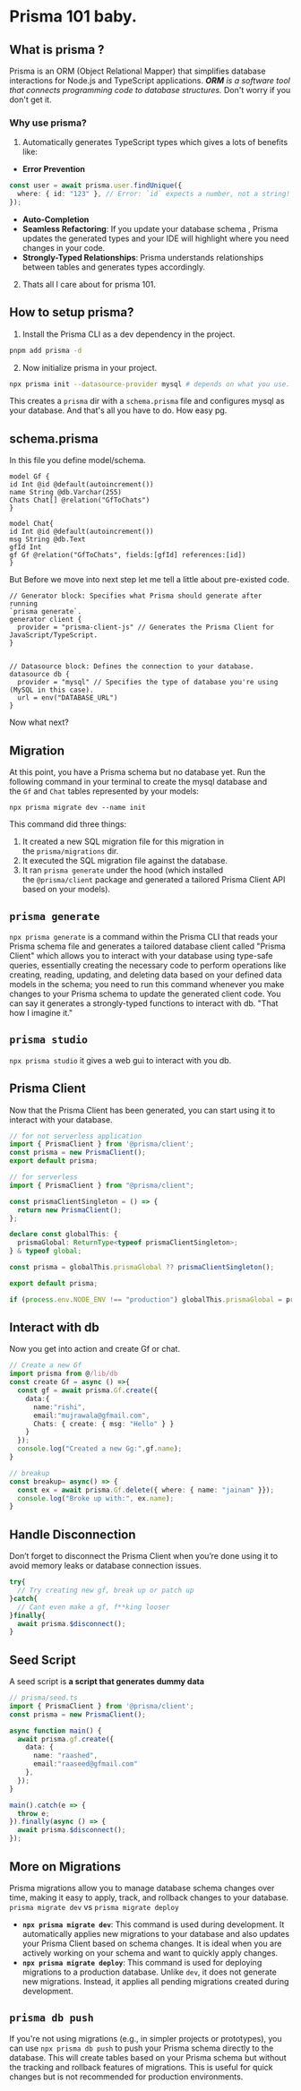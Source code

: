 # Prisma 101 baby.
## What is prisma ?
Prisma is an ORM (Object Relational Mapper) that simplifies database interactions for Node.js and TypeScript applications.
_**ORM**  is a software tool that connects programming code to database structures._
Don't worry if you don't get it.

### Why use prisma?
1. Automatically generates TypeScript types which gives a lots of benefits like: 
- **Error Prevention**
```ts
const user = await prisma.user.findUnique({
  where: { id: "123" }, // Error: `id` expects a number, not a string!
});
```
- **Auto-Completion**
- **Seamless Refactoring**: If you update your database schema , Prisma updates the generated types and your IDE will highlight where you need changes in your code.
- **Strongly-Typed Relationships**: Prisma understands relationships between tables and generates types accordingly.
2. Thats all I care about for prisma 101.
## How to setup prisma?
1. Install the Prisma CLI as a dev dependency in the project.
```bash
pnpm add prisma -d
```
2. Now initialize  prisma in your project.
```bash
npx prisma init --datasource-provider mysql # depends on what you use.
```
This creates a `prisma` dir with a `schema.prisma` file and configures mysql as your database. 
And that's all you have to do. How easy pg.
## schema.prisma
In this file you define model/schema. 
```prisma
model Gf {  
id Int @id @default(autoincrement())  
name String @db.Varchar(255)
Chats Chat[] @relation("GfToChats")
}

model Chat{
id Int @id @default(autoincrement())
msg String @db.Text
gfId Int
gf Gf @relation("GfToChats", fields:[gfId] references:[id])
}
```
But Before we move into next step let me tell a little about pre-existed code.
```prisma
// Generator block: Specifies what Prisma should generate after running 
`prisma generate`.
generator client {
  provider = "prisma-client-js" // Generates the Prisma Client for JavaScript/TypeScript.
}
```

```prisma

// Datasource block: Defines the connection to your database.
datasource db {
  provider = "mysql" // Specifies the type of database you're using (MySQL in this case).
  url = env("DATABASE_URL")
}
```
Now what next?
## Migration
At this point, you have a Prisma schema but no database yet. Run the following command in your terminal to create the mysql database and the `Gf` and `Chat` tables represented by your models:
```prisma
npx prisma migrate dev --name init
```
This command did three things:

1. It created a new SQL migration file for this migration in the `prisma/migrations` dir.
2. It executed the SQL migration file against the database.
3. It ran `prisma generate` under the hood (which installed the `@prisma/client` package and generated a tailored Prisma Client API based on your models). 
## `prisma generate`
`npx prisma generate` is a command within the Prisma CLI that reads your Prisma schema file and generates a tailored database client called "Prisma Client" which allows you to interact with your database using type-safe queries, essentially creating the necessary code to perform operations like creating, reading, updating, and deleting data based on your defined data models in the schema; you need to run this command whenever you make changes to your Prisma schema to update the generated client code.
You can say it generates a strongly-typed functions to  interact with db. "That how I imagine it."

## `prisma studio`
`npx prisma studio` it gives a web gui to interact with you db.
## Prisma Client
Now that the Prisma Client has been generated, you can start using it to interact with your database.
```ts
// for not serverless application
import { PrismaClient } from '@prisma/client';
const prisma = new PrismaClient();
export default prisma;
```

```ts
// for serverless
import { PrismaClient } from "@prisma/client";

const prismaClientSingleton = () => {
  return new PrismaClient();
};

declare const globalThis: {
  prismaGlobal: ReturnType<typeof prismaClientSingleton>;
} & typeof global;

const prisma = globalThis.prismaGlobal ?? prismaClientSingleton();

export default prisma;

if (process.env.NODE_ENV !== "production") globalThis.prismaGlobal = prisma;

```
## Interact with db
Now you get into action and create Gf or chat.
```ts
// Create a new Gf
import prisma from @/lib/db
const create Gf = async () =>{
  const gf = await prisma.Gf.create({
	data:{
	  name:"rishi",
	  email:"mujrawala@gfmail.com",
	  Chats: { create: { msg: "Hello" } }
	}
  });
  console.log("Created a new Gg:",gf.name);
}
```

```ts
// breakup
const breakup= async() => {
  const ex = await prisma.Gf.delete({ where: { name: "jainam" }});   
  console.log("Broke up with:", ex.name);
}
```
## Handle Disconnection
Don’t forget to disconnect the Prisma Client when you’re done using it to avoid memory leaks or database connection issues.
```ts
try{
  // Try creating new gf, break up or patch up 
}catch{
  // Cant even make a gf, f**king looser
}finally{
  await prisma.$disconnect();
}
```
## Seed Script
A seed script is **a script that generates dummy data**
```ts
// prisma/seed.ts
import { PrismaClient } from '@prisma/client';
const prisma = new PrismaClient();

async function main() {
  await prisma.gf.create({
    data: {
      name: "raashed",
      email:"raaseed@gfmail.com"
    },
  });
}

main().catch(e => {
  throw e;
}).finally(async () => {
  await prisma.$disconnect();
});
```
## More on Migrations
Prisma migrations allow you to manage database schema changes over time, making it easy to apply, track, and rollback changes to your database.
`prisma migrate dev` vs `prisma migrate deploy`
- **`npx prisma migrate dev`**: This command is used during development. It automatically applies new migrations to your database and also updates your Prisma Client based on schema changes. It is ideal when you are actively working on your schema and want to quickly apply changes.
- **`npx prisma migrate deploy`**: This command is used for deploying migrations to a production database. Unlike `dev`, it does not generate new migrations. Instead, it applies all pending migrations created during development.
## `prisma db push`
If you're not using migrations (e.g., in simpler projects or prototypes), you can use `npx prisma db push` to push your Prisma schema directly to the database. This will create tables based on your Prisma schema but without the tracking and rollback features of migrations.
This is useful for quick changes but is not recommended for production environments.
